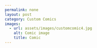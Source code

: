 ```yaml
---
permalink: none
layout: post
category: Custom Comics
images:   
  - url: assets/images/customcomic4.jpg
    alt: Comic image
    title: Comic
---
```

